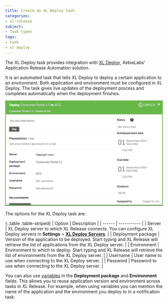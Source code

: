 ```yaml
---
title: Create an XL Deploy task
categories:
- xl-release
subject:
- Task types
tags:
- task
- xl deploy
---
```


The XL Deploy task provides integration with [XL Deploy](/xl-deploy), XebiaLabs' Application Release Automation solution.

It is an automated task that tells XL Deploy to deploy a certain application to an environment. Both application and environment must be configured in XL Deploy. The task gives live updates of the deployment process and completes automatically when the deployment finishes.

![XL Deploy Task Details](../images/deployit-task-details.png)

The options for the XL Deploy task are:

{:.table .table-striped}
| Option | Description |
| ------ | ----------- |
| Server | XL Deploy server to which XL Release connects. You can configure XL Deploy servers in **Settings** > **[XL Deploy Servers](/xl-release/how-to/configure-xl-deploy-servers-in-xl-release.html)**. |
| Deployment package | Version of the application to be deployed. Start typing and XL Release will retrieve the list of applications from the XL Deploy server. |
| Environment | Environment to which to deploy. Start typing and XL Release will retrieve the list of environments from the XL Deploy server. |
| Username | User name to use when connecting to the XL Deploy server. |
| Password | Password to use when connecting to the XL Deploy server. |

You can also use [variables](/xl-release/concept/variables-in-xl-release.html) in the **Deployment package** and **Environment** fields. This allows you to reuse application version and environment across tasks in XL Release. For example, when using variables you can mention the name of the application and the environment you deploy to in a notification task.
